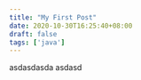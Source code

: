 ```yaml
---
title: "My First Post"
date: 2020-10-30T16:25:40+08:00
draft: false
tags: ['java']
---
```


asdasdasda
asdasd

